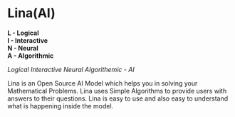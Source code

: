 # Lina(AI)

**L - Logical**  
**I - Interactive**  
**N - Neural**  
**A - Algorithmic**  

*Logical Interactive Neural Algorithemic - AI*

Lina is an Open Source AI Model which helps you in solving your Mathematical Problems. Lina uses Simple Algorithms to provide users with answers to their questions. Lina is easy to use and also easy to understand what is happening inside the model.
